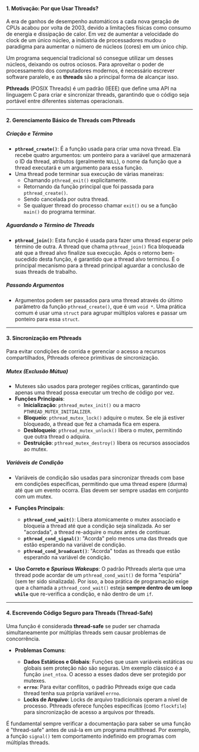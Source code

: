 #### **1. Motivação: Por que Usar Threads?**

A era de ganhos de desempenho automáticos a cada nova geração de CPUs acabou por volta de 2003, devido a limitações físicas como consumo de energia e dissipação de calor. Em vez de aumentar a velocidade do clock de um único núcleo, a indústria de processadores mudou o paradigma para aumentar o número de núcleos (cores) em um único chip.

Um programa sequencial tradicional só consegue utilizar um desses núcleos, deixando os outros ociosos. Para aproveitar o poder de processamento dos computadores modernos, é necessário escrever software paralelo, e as **threads** são a principal forma de alcançar isso.

**Pthreads** (POSIX Threads) é um padrão (IEEE) que define uma API na linguagem C para criar e sincronizar threads, garantindo que o código seja portável entre diferentes sistemas operacionais.

---

#### **2. Gerenciamento Básico de Threads com Pthreads**

##### **Criação e Término**

- **`pthread_create()`**: É a função usada para criar uma nova thread. Ela recebe quatro argumentos: um ponteiro para a variável que armazenará o ID da thread, atributos (geralmente `NULL`), o nome da função que a thread executará e um argumento para essa função.
- Uma thread pode terminar sua execução de várias maneiras:
    - Chamando `pthread_exit()` explicitamente.
    - Retornando da função principal que foi passada para `pthread_create()`.
    - Sendo cancelada por outra thread.
    - Se qualquer thread do processo chamar `exit()` ou se a função `main()` do programa terminar.

##### **Aguardando o Término de Threads**

- **`pthread_join()`**: Esta função é usada para fazer uma thread esperar pelo término de outra. A thread que chama `pthread_join()` fica bloqueada até que a thread alvo finalize sua execução. Após o retorno bem-sucedido desta função, é garantido que a thread alvo terminou. É o principal mecanismo para a thread principal aguardar a conclusão de suas threads de trabalho.

##### **Passando Argumentos**

- Argumentos podem ser passados para uma thread através do último parâmetro da função `pthread_create()`, que é um `void *`. Uma prática comum é usar uma `struct` para agrupar múltiplos valores e passar um ponteiro para essa `struct`.

---

#### **3. Sincronização em Pthreads**

Para evitar condições de corrida e gerenciar o acesso a recursos compartilhados, Pthreads oferece primitivas de sincronização.

##### **Mutex (Exclusão Mútua)**

- Mutexes são usados para proteger regiões críticas, garantindo que apenas uma thread possa executar um trecho de código por vez.
- **Funções Principais**:
    - **Inicialização**: `pthread_mutex_init()` ou a macro `PTHREAD_MUTEX_INITIALIZER`.
    - **Bloqueio**: `pthread_mutex_lock()` adquire o mutex. Se ele já estiver bloqueado, a thread que fez a chamada fica em espera.
    - **Desbloqueio**: `pthread_mutex_unlock()` libera o mutex, permitindo que outra thread o adquira.
    - **Destruição**: `pthread_mutex_destroy()` libera os recursos associados ao mutex.

##### **Variáveis de Condição**

- Variáveis de condição são usadas para sincronizar threads com base em condições específicas, permitindo que uma thread espere (durma) até que um evento ocorra. Elas devem ser sempre usadas em conjunto com um mutex.
- **Funções Principais**:
    - **`pthread_cond_wait()`**: Libera atomicamente o mutex associado e bloqueia a thread até que a condição seja sinalizada. Ao ser "acordada", a thread re-adquire o mutex antes de continuar.
    - **`pthread_cond_signal()`**: "Acorda" pelo menos uma das threads que estão esperando na variável de condição.
    - **`pthread_cond_broadcast()`**: "Acorda" todas as threads que estão esperando na variável de condição.

- **Uso Correto e _Spurious Wakeups_**: O padrão Pthreads alerta que uma thread pode acordar de um `pthread_cond_wait()` de forma "espúria" (sem ter sido sinalizada). Por isso, a boa prática de programação exige que a chamada a `pthread_cond_wait()` esteja **sempre dentro de um loop `while`** que re-verifica a condição, e não dentro de um `if`.

---

#### **4. Escrevendo Código Seguro para Threads (Thread-Safe)**

Uma função é considerada **thread-safe** se puder ser chamada simultaneamente por múltiplas threads sem causar problemas de concorrência.

- **Problemas Comuns**:
    
    - **Dados Estáticos e Globais**: Funções que usam variáveis estáticas ou globais sem proteção não são seguras. Um exemplo clássico é a função `inet_ntoa`. O acesso a esses dados deve ser protegido por mutexes.
    - **`errno`**: Para evitar conflitos, o padrão Pthreads exige que cada thread tenha sua própria variável `errno`.
    - **Locks de Arquivo**: Locks de arquivo tradicionais operam a nível de processo. Pthreads oferece funções específicas (como `flockfile`) para sincronização de acesso a arquivos por threads.

É fundamental sempre verificar a documentação para saber se uma função é "thread-safe" antes de usá-la em um programa multithread. Por exemplo, a função `signal()` tem comportamento indefinido em programas com múltiplas threads.